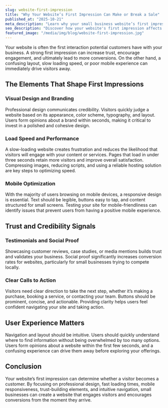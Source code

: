 ```yaml
---
slug: website-first-impression
title: "Why Your Website’s First Impression Can Make or Break a Sale"
published_at: "2025-10-21"
meta_description: "Learn why your small business website’s first impression is critical for conversions and discover actionable tips to improve design, trust, and user experience."
seo_description: "Discover how your website's first impression affects conversions for small businesses. Learn tips to improve design, credibility, usability, speed, and mobile experience to attract and retain customers."
featured_image: "/media/img/blog/website-first-impression.jpg"
---
```


Your website is often the first interaction potential customers have with your business. A strong first impression can increase trust, encourage engagement, and ultimately lead to more conversions. On the other hand, a confusing layout, slow loading speed, or poor mobile experience can immediately drive visitors away.

## The Elements That Shape First Impressions

### Visual Design and Branding

Professional design communicates credibility. Visitors quickly judge a website based on its appearance, color scheme, typography, and layout. Users form opinions about a brand within seconds, making it critical to invest in a polished and cohesive design.

### Load Speed and Performance

A slow-loading website creates frustration and reduces the likelihood that visitors will engage with your content or services. Pages that load in under three seconds retain more visitors and improve overall satisfaction. Compressing images, reducing scripts, and using a reliable hosting solution are key steps to optimizing speed.

### Mobile Optimization

With the majority of users browsing on mobile devices, a responsive design is essential. Text should be legible, buttons easy to tap, and content structured for small screens. Testing your site for mobile-friendliness can identify issues that prevent users from having a positive mobile experience.

## Trust and Credibility Signals

### Testimonials and Social Proof

Showcasing customer reviews, case studies, or media mentions builds trust and validates your business. Social proof significantly increases conversion rates for websites, particularly for small businesses trying to compete locally.

### Clear Calls to Action

Visitors need clear direction to take the next step, whether it’s making a purchase, booking a service, or contacting your team. Buttons should be prominent, concise, and actionable. Providing clarity helps users feel confident navigating your site and taking action.

## User Experience Matters

Navigation and layout should be intuitive. Users should quickly understand where to find information without being overwhelmed by too many options. Users form opinions about a website within the first few seconds, and a confusing experience can drive them away before exploring your offerings.

## Conclusion

Your website’s first impression can determine whether a visitor becomes a customer. By focusing on professional design, fast loading times, mobile responsiveness, trust-building elements, and intuitive navigation, small businesses can create a website that engages visitors and encourages conversions from the moment they arrive.
